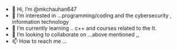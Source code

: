 - 👋 Hi, I’m @mkchauhan647
- 👀 I’m interested in ...programming/coding and the cybersecurity , information technology
- 🌱 I’m currently learning .. c++ and courses related to the It.
- 💞️ I’m looking to collaborate on ...above mentioned ,,
- 📫 How to reach me ...

<!---
mkchauhan647/mkchauhan647 is a ✨ special ✨ repository because its `README.md` (this file) appears on your GitHub profile.
You can click the Preview link to take a look at your changes.
--->

